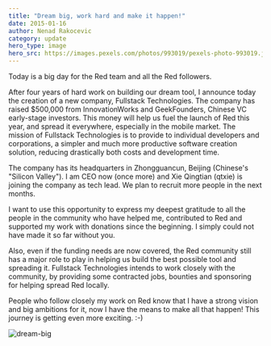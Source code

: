 ```yaml
---
title: "Dream big, work hard and make it happen!"
date: 2015-01-16   
author: Nenad Rakocevic 
category: update
hero_type: image
hero_src: https://images.pexels.com/photos/993019/pexels-photo-993019.jpeg?auto=compress&cs=tinysrgb&h=650&w=940
---
```


Today is a big day for the Red team and all the Red followers.

After four years of hard work on building our dream tool, I announce today the creation of a new company, Fullstack Technologies. The company has raised $500,000 from InnovationWorks and GeekFounders, Chinese VC early-stage investors. This money will help us fuel the launch of Red this year, and spread it everywhere, especially in the mobile market. The mission of Fullstack Technologies is to provide to individual developers and corporations, a simpler and much more productive software creation solution, reducing drastically both costs and development time.

The company has its headquarters in Zhongguancun, Beijing (Chinese's "Silicon Valley"). I am CEO now (once more) and Xie Qingtian (qtxie) is joining the company as tech lead. We plan to recruit more people in the next months.

I want to use this opportunity to express my deepest gratitude to all the people in the community who have helped me, contributed to Red and supported my work with donations since the beginning. I simply could not have made it so far without you.

Also, even if the funding needs are now covered, the Red community still has a major role to play in helping us build the best possible tool and spreading it. Fullstack Technologies intends to work closely with the community, by providing some contracted jobs, bounties and sponsoring for helping spread Red locally.

People who follow closely my work on Red know that I have a strong vision and big ambitions for it, now I have the means to make all that happen! This journey is getting even more exciting. :-)

![dream-big](/images/blog/dream-big.png)
